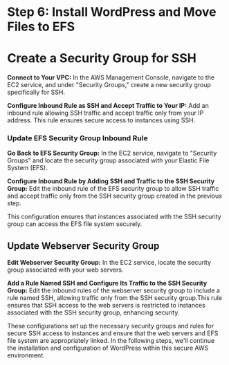 # Step 6: Install WordPress and Move Files to EFS
# Create a Security Group for SSH
**Connect to Your VPC:** In the AWS Management Console, navigate to the EC2 service, and under "Security Groups," create a new security group specifically for SSH.

**Configure Inbound Rule as SSH and Accept Traffic to Your IP:** Add an inbound rule allowing SSH traffic and accept traffic only from your IP address. This rule ensures secure access to instances using SSH.
### Update EFS Security Group Inbound Rule
**Go Back to EFS Security Group:** In the EC2 service, navigate to "Security Groups" and locate the security group associated with your Elastic File System (EFS).

**Configure Inbound Rule by Adding SSH and Traffic to the SSH Security Group:** Edit the inbound rule of the EFS security group to allow SSH traffic and accept traffic only from the SSH security group created in the previous step.

This configuration ensures that instances associated with the SSH security group can access the EFS file system securely.

## Update Webserver Security Group
**Edit Webserver Security Group:** In the EC2 service, locate the security group associated with your web servers.

**Add a Rule Named SSH and Configure Its Traffic to the SSH Security Group:** Edit the inbound rules of the webserver security group to include a rule named SSH, allowing traffic only from the SSH security group.This rule ensures that SSH access to the web servers is restricted to instances associated with the SSH security group, enhancing security.

These configurations set up the necessary security groups and rules for secure SSH access to instances and ensure that the web servers and EFS file system are appropriately linked. In the following steps, we'll continue the installation and configuration of WordPress within this secure AWS environment.


